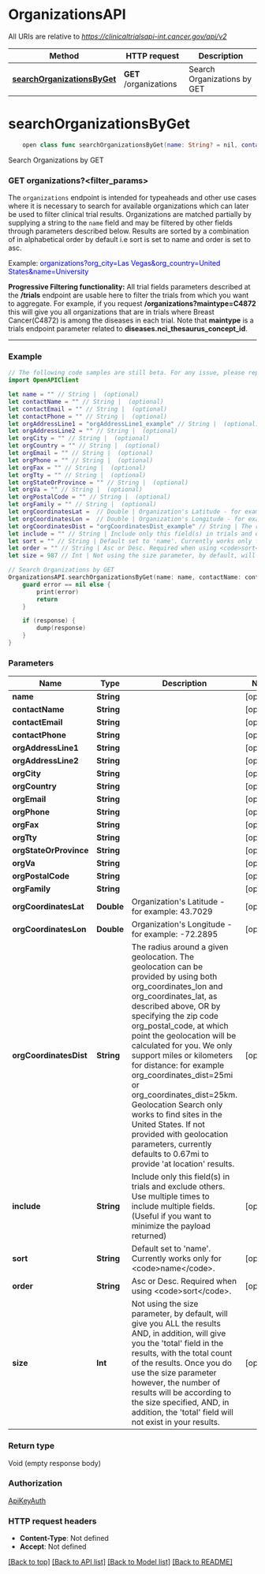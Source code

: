 # OrganizationsAPI

All URIs are relative to *https://clinicaltrialsapi-int.cancer.gov/api/v2*

Method | HTTP request | Description
------------- | ------------- | -------------
[**searchOrganizationsByGet**](OrganizationsAPI.md#searchorganizationsbyget) | **GET** /organizations | Search Organizations by GET


# **searchOrganizationsByGet**
```swift
    open class func searchOrganizationsByGet(name: String? = nil, contactName: String? = nil, contactEmail: String? = nil, contactPhone: String? = nil, orgAddressLine1: String? = nil, orgAddressLine2: String? = nil, orgCity: String? = nil, orgCountry: String? = nil, orgEmail: String? = nil, orgPhone: String? = nil, orgFax: String? = nil, orgTty: String? = nil, orgStateOrProvince: String? = nil, orgVa: String? = nil, orgPostalCode: String? = nil, orgFamily: String? = nil, orgCoordinatesLat: Double? = nil, orgCoordinatesLon: Double? = nil, orgCoordinatesDist: String? = nil, include: String? = nil, sort: String? = nil, order: String? = nil, size: Int? = nil, completion: @escaping (_ data: Void?, _ error: Error?) -> Void)
```

Search Organizations by GET

<h3>GET organizations?&lt;filter_params&gt;</h3><p>The <code>organizations</code> endpoint is intended for typeaheads and other use cases where it is necessary to search for available organizations which can later be used to filter clinical trial results. Organizations are matched partially by supplying a string to the <code>name</code> field and may be filtered by other fields through parameters described below. Results are sorted by a combination of in alphabetical order by default i.e sort is set to name and order is set to asc.</p><p>Example: <font class=\"example\" color=\"#0000FF\" style=\"word-wrap: break-word;\">organizations?org_city=Las Vegas&org_country=United States&name=University</font></p><p><b>Progressive Filtering functionality:</b> All trial fields parameters described at the <b>/trials</b> endpoint are usable here to filter the trials from which you want to aggregate. For example, if you request <b>/organizations?maintype=C4872</b> this will give you all organizations that are in trials where Breast Cancer(C4872) is among the diseases in each trial. Note that <b>maintype</b> is a trials endpoint parameter related to <b>diseases.nci_thesaurus_concept_id</b>.</p><hr>

### Example
```swift
// The following code samples are still beta. For any issue, please report via http://github.com/OpenAPITools/openapi-generator/issues/new
import OpenAPIClient

let name = "" // String |  (optional)
let contactName = "" // String |  (optional)
let contactEmail = "" // String |  (optional)
let contactPhone = "" // String |  (optional)
let orgAddressLine1 = "orgAddressLine1_example" // String |  (optional)
let orgAddressLine2 = "" // String |  (optional)
let orgCity = "" // String |  (optional)
let orgCountry = "" // String |  (optional)
let orgEmail = "" // String |  (optional)
let orgPhone = "" // String |  (optional)
let orgFax = "" // String |  (optional)
let orgTty = "" // String |  (optional)
let orgStateOrProvince = "" // String |  (optional)
let orgVa = "" // String |  (optional)
let orgPostalCode = "" // String |  (optional)
let orgFamily = "" // String |  (optional)
let orgCoordinatesLat =  // Double | Organization's Latitude - for example: 43.7029 (optional)
let orgCoordinatesLon =  // Double | Organization's Longitude - for example: -72.2895 (optional)
let orgCoordinatesDist = "orgCoordinatesDist_example" // String | The radius around a given geolocation. The geolocation can be provided by using both org_coordinates_lon and org_coordinates_lat, as described above, OR by specifying the zip code org_postal_code, at which point the geolocation will be calculated for you. We only support miles or kilometers for distance: for example org_coordinates_dist=25mi or org_coordinates_dist=25km. Geolocation Search only works to find sites in the United States. If not provided with geolocation parameters, currently defaults to 0.67mi to provide 'at location' results. (optional)
let include = "" // String | Include only this field(s) in trials and exclude others. Use multiple times to include multiple fields.  (Useful if you want to minimize the payload returned) (optional)
let sort = "" // String | Default set to 'name'. Currently works only for <code>name</code>. (optional)
let order = "" // String | Asc or Desc. Required when using <code>sort</code>. (optional)
let size = 987 // Int | Not using the size parameter, by default, will give you ALL the results AND, in addition, will give you the 'total' field in the results, with the total count of the results. Once you do use the size parameter however, the number of results will be according to the size specified, AND, in addition, the 'total' field will not exist in your results. (optional)

// Search Organizations by GET
OrganizationsAPI.searchOrganizationsByGet(name: name, contactName: contactName, contactEmail: contactEmail, contactPhone: contactPhone, orgAddressLine1: orgAddressLine1, orgAddressLine2: orgAddressLine2, orgCity: orgCity, orgCountry: orgCountry, orgEmail: orgEmail, orgPhone: orgPhone, orgFax: orgFax, orgTty: orgTty, orgStateOrProvince: orgStateOrProvince, orgVa: orgVa, orgPostalCode: orgPostalCode, orgFamily: orgFamily, orgCoordinatesLat: orgCoordinatesLat, orgCoordinatesLon: orgCoordinatesLon, orgCoordinatesDist: orgCoordinatesDist, include: include, sort: sort, order: order, size: size) { (response, error) in
    guard error == nil else {
        print(error)
        return
    }

    if (response) {
        dump(response)
    }
}
```

### Parameters

Name | Type | Description  | Notes
------------- | ------------- | ------------- | -------------
 **name** | **String** |  | [optional] 
 **contactName** | **String** |  | [optional] 
 **contactEmail** | **String** |  | [optional] 
 **contactPhone** | **String** |  | [optional] 
 **orgAddressLine1** | **String** |  | [optional] 
 **orgAddressLine2** | **String** |  | [optional] 
 **orgCity** | **String** |  | [optional] 
 **orgCountry** | **String** |  | [optional] 
 **orgEmail** | **String** |  | [optional] 
 **orgPhone** | **String** |  | [optional] 
 **orgFax** | **String** |  | [optional] 
 **orgTty** | **String** |  | [optional] 
 **orgStateOrProvince** | **String** |  | [optional] 
 **orgVa** | **String** |  | [optional] 
 **orgPostalCode** | **String** |  | [optional] 
 **orgFamily** | **String** |  | [optional] 
 **orgCoordinatesLat** | **Double** | Organization&#39;s Latitude - for example: 43.7029 | [optional] 
 **orgCoordinatesLon** | **Double** | Organization&#39;s Longitude - for example: -72.2895 | [optional] 
 **orgCoordinatesDist** | **String** | The radius around a given geolocation. The geolocation can be provided by using both org_coordinates_lon and org_coordinates_lat, as described above, OR by specifying the zip code org_postal_code, at which point the geolocation will be calculated for you. We only support miles or kilometers for distance: for example org_coordinates_dist&#x3D;25mi or org_coordinates_dist&#x3D;25km. Geolocation Search only works to find sites in the United States. If not provided with geolocation parameters, currently defaults to 0.67mi to provide &#39;at location&#39; results. | [optional] 
 **include** | **String** | Include only this field(s) in trials and exclude others. Use multiple times to include multiple fields.  (Useful if you want to minimize the payload returned) | [optional] 
 **sort** | **String** | Default set to &#39;name&#39;. Currently works only for &lt;code&gt;name&lt;/code&gt;. | [optional] 
 **order** | **String** | Asc or Desc. Required when using &lt;code&gt;sort&lt;/code&gt;. | [optional] 
 **size** | **Int** | Not using the size parameter, by default, will give you ALL the results AND, in addition, will give you the &#39;total&#39; field in the results, with the total count of the results. Once you do use the size parameter however, the number of results will be according to the size specified, AND, in addition, the &#39;total&#39; field will not exist in your results. | [optional] 

### Return type

Void (empty response body)

### Authorization

[ApiKeyAuth](../README.md#ApiKeyAuth)

### HTTP request headers

 - **Content-Type**: Not defined
 - **Accept**: Not defined

[[Back to top]](#) [[Back to API list]](../README.md#documentation-for-api-endpoints) [[Back to Model list]](../README.md#documentation-for-models) [[Back to README]](../README.md)

